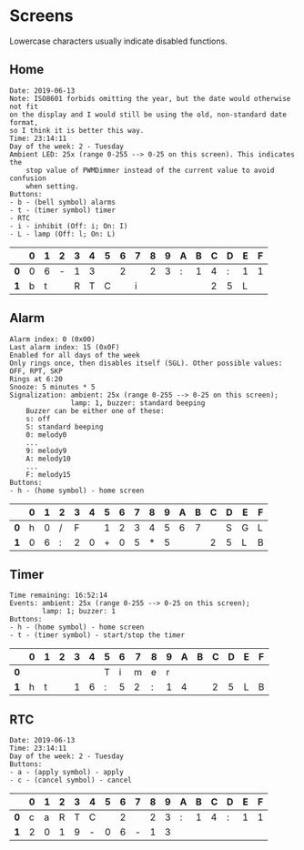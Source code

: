 # Screens
Lowercase characters usually indicate disabled functions.

## Home
```
Date: 2019-06-13
Note: ISO8601 forbids omitting the year, but the date would otherwise not fit
on the display and I would still be using the old, non-standard date format,
so I think it is better this way.
Time: 23:14:11
Day of the week: 2 - Tuesday
Ambient LED: 25x (range 0-255 --> 0-25 on this screen). This indicates the
    stop value of PWMDimmer instead of the current value to avoid confusion
    when setting.
Buttons:
- b - (bell symbol) alarms
- t - (timer symbol) timer
- RTC
- i - inhibit (Off: i; On: I)
- L - lamp (Off: l; On: L)
```

|     |0|1|2|3|4|5|6|7|8|9|A|B|C|D|E|F|
|-----|-|-|-|-|-|-|-|-|-|-|-|-|-|-|-|-|
|__0__|0|6|-|1|3| |2| |2|3|:|1|4|:|1|1|
|__1__|b|t| |R|T|C| |i| | | | |2|5|L| |


## Alarm
```
Alarm index: 0 (0x00)
Last alarm index: 15 (0x0F)
Enabled for all days of the week
Only rings once, then disables itself (SGL). Other possible values: OFF, RPT, SKP
Rings at 6:20
Snooze: 5 minutes * 5
Signalization: ambient: 25x (range 0-255 --> 0-25 on this screen);
               lamp: 1, buzzer: standard beeping
    Buzzer can be either one of these:
    s: off
    S: standard beeping
    0: melody0
    ...
    9: melody9
    A: melody10
    ...
    F: melody15
Buttons:
- h - (home symbol) - home screen
```

|     |0|1|2|3|4|5|6|7|8|9|A|B|C|D|E|F|
|-----|-|-|-|-|-|-|-|-|-|-|-|-|-|-|-|-|
|__0__|h|0|/|F| |1|2|3|4|5|6|7| |S|G|L|
|__1__|0|6|:|2|0|+|0|5|*|5| | |2|5|L|B|


## Timer
```
Time remaining: 16:52:14
Events: ambient: 25x (range 0-255 --> 0-25 on this screen);
        lamp: 1; buzzer: 1
Buttons:
- h - (home symbol) - home screen
- t - (timer symbol) - start/stop the timer
```

|     |0|1|2|3|4|5|6|7|8|9|A|B|C|D|E|F|
|-----|-|-|-|-|-|-|-|-|-|-|-|-|-|-|-|-|
|__0__| | | | | |T|i|m|e|r| | | | | | |
|__1__|h|t| |1|6|:|5|2|:|1|4| |2|5|L|B|



## RTC
```
Date: 2019-06-13
Time: 23:14:11
Day of the week: 2 - Tuesday
Buttons:
- a - (apply symbol) - apply
- c - (cancel symbol) - cancel
```
|     |0|1|2|3|4|5|6|7|8|9|A|B|C|D|E|F|
|-----|-|-|-|-|-|-|-|-|-|-|-|-|-|-|-|-|
|__0__|c|a|R|T|C| |2| |2|3|:|1|4|:|1|1|
|__1__|2|0|1|9|-|0|6|-|1|3| | | | | | |

